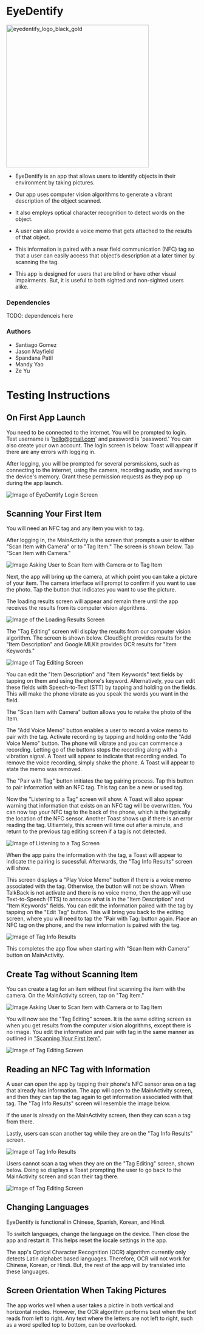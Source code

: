 # EyeDentify

<img width="375" alt="eyedentify_logo_black_gold" src="https://user-images.githubusercontent.com/30096097/166806175-25b392e6-c6b6-4f66-aa5b-a37543e48221.PNG">


- EyeDentify is an app that allows users to identify objects in their environment by taking pictures. 

- Our app uses computer vision algorithms to generate a vibrant description of the object scanned. 

- It also employs optical character recognition to detect words on the object. 

- A user can also provide a voice memo that gets attached to the results of that object. 

- This information is paired with a near field communication (NFC) tag so that a user can easily access that object’s description at a later timer by scanning the tag. 

- This app is designed for users that are blind or have other visual impairments. But, it is useful to both sighted and non-sighted users alike.


### Dependencies

TODO: dependenceis here

### Authors
- Santiago Gomez
- Jason Mayfield
- Spandana Patil
- Mandy Yao
- Ze Yu

# Testing Instructions
## On First App Launch

You need to be connected to the internet.
You will be prompted to login. Test username is 'hello@gmail.com' and password is 'password.' You can also create your own account. The login screen is below. Toast will appear if there are any errors with logging in.


After logging, you will be prompted for several persmissions, such as connecting to the internet, using the camera, recording audio, and saving to the device's memory. Grant these permission requests as they pop up during the app launch.


![Image of EyeDentify Login Screen](https://user-images.githubusercontent.com/30096097/166729639-fc56aefd-f992-4d40-8f7b-870dd25161fe.jpg)


## Scanning Your First Item

You will need an NFC tag and any item you wish to tag.


After logging in, the MainActivity is the screen that prompts a user to either "Scan Item with Camera" or to "Tag Item." The screen is shown below. Tap "Scan Item with Camera."

![Image Asking User to Scan Item with Camera or to Tag Item](https://user-images.githubusercontent.com/30096097/166740093-512b6e42-268e-466f-ae52-5ce52f73be9f.jpg)


Next, the app will bring up the camera, at which point you can take a picture of your item. The camera interface will prompt to confirm if you want to use the photo. Tap the button that indicates you want to use the picture.


The loading results screen will appear and remain there until the app receives the results from its computer vision algorithms. 

![Image of the Loading Results Screen](https://user-images.githubusercontent.com/30096097/166741597-da1743a0-994b-4fbc-94aa-328785e387b2.jpg)


The "Tag Editing" screen will display the results from our computer vision algorithm. The screen is shown below. CloudSight provides results for the "Item Description" and Google MLKit provides OCR results for "Item Keywords."


![Image of Tag Editing Screen](https://user-images.githubusercontent.com/30096097/166743890-18c77d8d-b45c-4d41-bb95-1dfb52ba04dc.jpg)


You can edit the "Item Description" and "Item Keywords" text fields by tapping on them and using the phone's keyword. Alternatively, you can edit these fields with Speech-to-Text (STT) by tapping and holding on the fields. This will make the phone vibrate as you speak the words you want in the field.


The "Scan Item with Camera" button allows you to retake the photo of the item.


The "Add Voice Memo" button enables a user to record a voice memo to pair with the tag. Activate recording by tapping and holding onto the "Add Voice Memo" button. The phone will vibrate and you can commence a recording. Letting go of the buttons stops the recording along with a vibration signal. A Toast will appear to indicate that recording ended. To remove the voice recording, simply shake the phone. A Toast will appear to state the memo was removed.


The "Pair with Tag" button initiates the tag pairing process. Tap this button to pair information with an NFC tag. This tag can be a new or used tag.


Now the "Listening to a Tag" screen will show. A Toast will also appear warning that information that exists on an NFC tag will be overwritten. You can now tap your NFC tag to the back of the phone, which is the typically the location of the NFC sensor. Another Toast shows up if there is an error reading the tag. Ultiamtely, this screen will time out after a minute, and return to the previous tag editing screen if a tag is not detected.


![Image of Listening to a Tag Screen](https://user-images.githubusercontent.com/30096097/166747533-8e797a26-02f9-4076-a205-f51877b85126.jpg)


When the app pairs the information with the tag, a Toast will appear to indicate the pairing is sucessful. Afterwards, the "Tag Info Results" screen will show.

This screen displays a "Play Voice Memo" button if there is a voice memo associated with the tag. Otherwise, the button will not be shown. When TalkBack is not activate and there is no voice memo, then the app will use Text-to-Speech (TTS) to annouce what is in the "Item Description" and "Item Keywords" fields. You can edit the information paired with the tag by tapping on the "Edit Tag" button. This will bring you back to the editing screen, where you will need to tap the "Pair with Tag: button again. Place an NFC tag on the phone, and the new information is paired with the tag.

![Image of Tag Info Results](https://user-images.githubusercontent.com/30096097/166755315-8c20257b-0a54-4df2-ab36-b60b988171b1.jpg)


This completes the app flow when starting with "Scan Item with Camera" button on MainActivity.



## Create Tag without Scanning Item

You can create a tag for an item without first scanning the item with the camera. On the MainActivity screen, tap on "Tag Item."

![Image Asking User to Scan Item with Camera or to Tag Item](https://user-images.githubusercontent.com/30096097/166740093-512b6e42-268e-466f-ae52-5ce52f73be9f.jpg)


You will now see the "Tag Editing" screen. It is the same editing screen as when you get results from the computer vision alogrithms, except there is no image. You edit the information and pair with tag in the same manner as outlined in ["Scanning Your First Item"](https://github.com/sgomez14/EyeDentify/edit/main/README.md#scanning-your-first-item).

![Image of Tag Editing Screen](https://user-images.githubusercontent.com/30096097/166801246-0362c723-8fea-450d-b39a-ea6610c6e937.jpg)


## Reading an NFC Tag with Information
A user can open the app by tapping their phone's NFC sensor area on a tag that already has information. The app will open to the MainActivity screen, and then they can tap the tag again to get information associated with that tag. The "Tag Info Results" screen will resemble the image below.

If the user is already on the MainActivity screen, then they can scan a tag from there.

Lastly, users can scan another tag while they are on the "Tag Info Results" screen.

![Image of Tag Info Results](https://user-images.githubusercontent.com/30096097/166755315-8c20257b-0a54-4df2-ab36-b60b988171b1.jpg)


Users cannot scan a tag when they are on the "Tag Editing" screen, shown below. Doing so displays a Toast prompting the user to go back to the MainActivity screen and scan their tag there.

![Image of Tag Editing Screen](https://user-images.githubusercontent.com/30096097/166743890-18c77d8d-b45c-4d41-bb95-1dfb52ba04dc.jpg)


## Changing Languages
EyeDentify is functional in Chinese, Spanish, Korean, and Hindi.

To switch languages, change the language on the device. Then close the app and restart it. This helps reset the locale settings in the app.

The app's Optical Character Recognition (OCR) algorithm currently only detects Latin alphabet based languages. Therefore, OCR will not work for Chinese, Korean, or Hindi. But, the rest of the app will by translated into these languages.

## Screen Orientation When Taking Pictures
The app works well when a user takes a pictire in both vertical and horizontal modes. However, the OCR algorithm performs best when the text reads from left to right. Any text where the letters are not left to right, such as a word spelled top to bottom, can be overlooked. 
